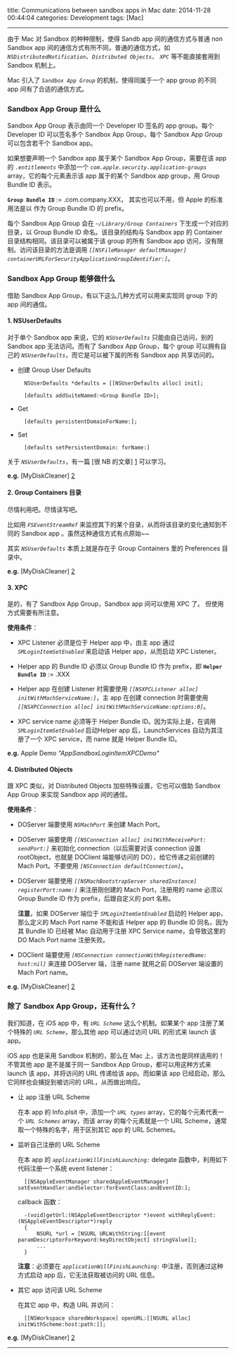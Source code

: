 title: Communications between sandbox apps in Mac
date: 2014-11-28 00:44:04
categories: Development
tags: [Mac]

---

由于 Mac 对 Sandbox 的种种限制，使得 Sandb app 间的通信方式与普通 non Sandbox app 间的通信方式有所不同，普通的通信方式，如 *`NSDistributedNotification`*、*`Distributed Objects`*、 *`XPC`* 等不能直接套用到 Sandbox 机制上。

<!--more-->

Mac 引入了 *`Sandbox App Group`* 的机制，使得同属于一个 app group 的不同 app 间有了合适的通信方式。

### Sandbox App Group 是什么

Sandbox App Group 表示由同一个 Developer ID 签名的 app group。每个 Developer ID 可以签名多个 Sandbox App Group，每个 Sandbox App Group 可以包含若干个 Sandbox app。

如果想要声明一个 Sandbox app 属于某个 Sandbox App Group，需要在该 app 的 *`.entitlements`* 中添加一个 *`com.apple.security.application-groups`* array，它的每个元素表示该 app 属于的某个 Sandbox app group，用 Group Bundle ID 表示。

**`Group Bundle ID`** := <Team-ID>.com.company.XXX，<Team-ID> 其实也可以不用，但 Apple 的标准用法是以 <Team-ID> 作为 Group Bundle ID 的 prefix。

每个 Sandbox App Group 会在 *`~/Library/Group Containers`* 下生成一个对应的目录，以 Group Bundle ID 命名。该目录的结构与 Sandbox app 的 Container 目录结构相同。该目录可以被属于该 group 的所有 Sandbox app 访问，没有限制。访问该目录的方法是调用 *`[[NSFileManager defaultManager] containerURLForSecurityApplicationGroupIdentifier:]`*。

### Sandbox App Group 能够做什么

借助 Sandbox App Group，有以下这么几种方式可以用来实现同 group 下的 app 间的通信。

#### 1. NSUserDefaults

对于单个 Sandbox app 来说，它的 *`NSUserDefaults`* 只能由自己访问，别的 Sandbox app 无法访问。而有了 Sandbox App Group，每个 group 可以拥有自己的 *`NSUserDefaults`*，而它是可以被下属的所有 Sandbox app 共享访问的。

* 创建 Group User Defaults

		NSUserDefaults *defaults = [[NSUserDefaults alloc] init];
	
		[defaults addSuiteNamed:<Group Bundle ID>];
		
* Get

		[defaults persistentDomainForName:];
		
* Set

		[defaults setPersistentDomain: forName:]
		
关于 *`NSUserDefaults`*，有一篇 [很 NB 的文章] [1] 可以学习。

**e.g.** [MyDiskCleaner] [2]

#### 2. Group Containers 目录

尽情利用吧。尽情读写吧。

比如用 *`FSEventStreamRef`* 来监控其下的某个目录，从而将该目录的变化通知到不同的 Sandbox app 。虽然这种通信方式有点原始~~

其实 *`NSUserDefaults`* 本质上就是存在于 Group Containers 里的 Preferences 目录中。

**e.g.** [MyDiskCleaner] [2]

#### 3. XPC

是的，有了 Sandbox App Group，Sandbox app 间可以使用 XPC 了。
但使用方式需要有所注意。

**使用条件**：

*	XPC Listener 必须是位于 Helper app 中，由主 app 通过 *`SMLoginItemSetEnabled`* 来启动该 Helper app，从而启动 XPC Listener。

*	Helper app 的 Bundle ID 必须以 Group Bundle ID 作为 prefix，即 **`Helper Bundle ID`** := <Group-Bundle-ID>.XXX

*	Helper app 在创建 Listener 时需要使用 *`[[NSXPCListener alloc] initWithMachServiceName:]`*，主 app 在创建 connection 时需要使用 *`[[NSXPCConnection alloc] initWithMachServiceName:options:0]`*。

*	XPC service name 必须等于 Helper Bundle ID。因为实际上是，在调用 *`SMLoginItemSetEnabled`* 启动Helper app 后，LaunchServices 自动为其注册了一个 XPC service，而 name 就是 Helper Bundle ID。

**e.g.** Apple Demo *"AppSandboxLoginItemXPCDemo"*

#### 4. Distributed Objects

跟 XPC 类似，对 Distributed Objects 加些特殊设置，它也可以借助 Sandbox App Group 来实现 Sandbox app 间的通信。

**使用条件**：

* DOServer 端要使用 *`NSMachPort`* 来创建 Mach Port。

* DOServer 端要使用 *`[[NSConnection alloc] initWithReceivePort: sendPort:]`* 来初始化 connection（以后需要对该 connection 设置 rootObject，也就是 DOClient 端能够访问的 DO），给它传递之前创建的 Mach Port。不要使用 *`[NSConnection defaultConnection]`*。

* DOServer 端要使用 *`[[NSMachBootstrapServer sharedInstance] registerPort:name:]`* 来注册刚创建的 Mach Port，注册用的 name 必须以 Group Bundle ID 作为 prefix，后跟自定义的 port 名称。

	**注意**，如果 DOServer 端位于 *`SMLoginItemSetEnabled`* 启动的 Helper app，那么定义的 Mach Port name 不能和该 Helper app 的 Bundle ID 同名，因为其 Bundle ID 已经被 Mac 自动用于注册 XPC Service name，会导致这里的 DO Mach Port name 注册失败。
	
* DOClient 端要使用 *`[NSConnection connectionWithRegisteredName: host:nil]`* 来连接 DOServer 端，注册 name 就用之前 DOServer 端设置的 Mach Port name。

**e.g.** [MyDiskCleaner] [2]

### 除了 Sandbox App Group，还有什么？

我们知道，在 iOS app 中，有 *`URL Scheme`* 这么个机制。如果某个 app 注册了某个特殊的 *`URL Scheme`*，那么其他 app 可以通过访问 URL 的形式来 launch 该 app。

iOS app 也是采用 Sandbox 机制的，那么在 Mac 上，该方法也是同样适用的！不管其他 app 是不是属于同一 Sandbox App Group，都可以用这种方式来 launch 该 app，并将访问的 URL 传递给该 app。而如果该 app 已经启动，那么它同样也会捕捉到被访问的 URL，从而做出响应。

* 让 app 注册 URL Scheme

	在本 app 的 Info.plsit 中，添加一个 *`URL types`* array，它的每个元素代表一个 *`URL Schemes`* array，而该 array 的每个元素就是一个 URL Scheme，通常取一个特殊的名字，用于区别其它 app 的 URL Schemes。
	
* 监听自己注册的 URL Scheme

	在本 app 的 *`applicationWillFinishLaunching:`* delegate 函数中，利用如下代码注册一个系统 event listener：
	
		[[NSAppleEventManager sharedAppleEventManager] setEventHandler:andSelector:forEventClass:andEventID:];
		
	callback 函数：
	
		-(void)getUrl:(NSAppleEventDescriptor *)event withReplyEvent:(NSAppleEventDescriptor*)reply
		{
    		NSURL *url = [NSURL URLWithString:[[event paramDescriptorForKeyword:keyDirectObject] stringValue]];
    		...
		}
		
	**注意**：必须要在 *`applicationWillFinishLaunching:`* 中注册，否则通过这种方式启动 app 后，它无法获取被访问的 URL 信息。
		
* 其它 app 访问该 URL Scheme

	在其它 app 中，构造 URL 并访问：
	
		[[NSWorkspace sharedWorkspace] openURL:[[NSURL alloc] initWithScheme:host:path:]];

**e.g.** [MyDiskCleaner] [2]

-----

[1]: http://realmacsoftware.com/blog/shared-preferences-between-sandboxed-applications
[2]: https://github.com/wzqcongcong/MyDiskCleaner

